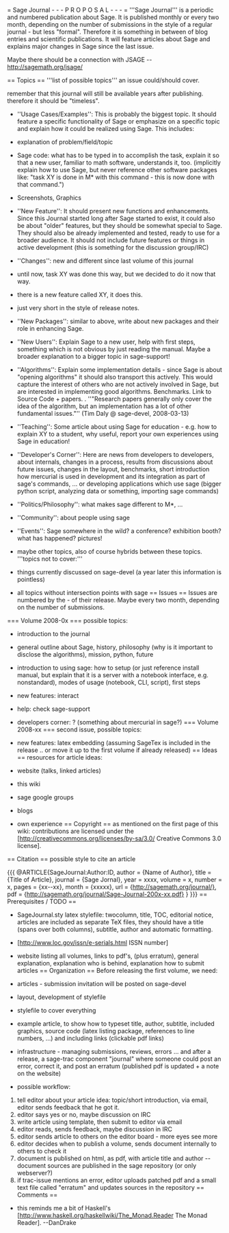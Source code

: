 = Sage Journal - - - P R O P O S A L - - - =
'''Sage Journal''' is a periodic and numbered publication about Sage. It is published monthly or every two month, depending on the number of submissions in the style of a regular journal - but less "formal". Therefore it is something in between of blog entries and scientific publications. It will feature articles about Sage and explains major changes in Sage since the last issue.

Maybe there should be a connection with JSAGE -- http://sagemath.org/jsage/

== Topics ==
'''list of possible topics''' an issue could/should cover.

remember that this journal will still be available years after publishing. therefore it should be "timeless".

 * ''Usage Cases/Examples'': This is probably the biggest topic. It should feature a specific functionality of Sage or emphasize on a specific topic and explain how it could be realized using Sage. This includes:
  * explanation of problem/field/topic
  * Sage code: what has to be typed in to accomplish the task, explain it so that a new user, familiar to math software, understands it, too. (implicitly explain how to use Sage, but never reference other software packages like: "task XY is done in M* with this command - this is now done with that command.")
  * Screenshots, Graphics
 * ''New Feature'': It should present new functions and enhancements. Since this Journal started long after Sage started to exist, it could also be about "older" features, but they should be somewhat special to Sage. They should also be already implemented and tested, ready to use for a broader audience. It should not include future features or things in active development (this is something for the discussion group/IRC)
 * ''Changes'': new and different since last volume of this journal
  * until now, task XY was done this way, but we decided to do it now that way.
  * there is a new feature called XY, it does this.
  * just very short in the style of release notes.
 * ''New Packages'': similar to above, write about new packages and their role in enhancing Sage.
 * ''New Users'': Explain Sage to a new user, help with first steps, something which is not obvious by just reading the manual. Maybe a broader explanation to a bigger topic in sage-support!
 * ''Algorithms'': Explain some implementation details - since Sage is about "opening algorithms" it should also transport this actively. This would capture the interest of others who are not actively involved in Sage, but are interested in implementing good algorithms. Benchmarks. Link to Source Code + papers.
  . ''"Research papers generally only cover the idea of the algorithm, but an implementation has a lot of other fundamental issues."'' (Tim Daly @ sage-devel, 2008-03-13)
 * ''Teaching'': Some article about using Sage for education - e.g. how to explain XY to a student, why useful, report your own experiences using Sage in education!
 * ''Developer's Corner'': Here are news from developers to developers, about internals, changes in a process, results from discussions about future issues, changes in the layout, benchmarks, short introduction how mercurial is used in development and its integration as part of sage's commands, ... or developing applications which use sage (bigger python script, analyzing data or something, importing sage commands)
 * ''Politics/Philosophy'': what makes sage different to M*, ...
 * ''Community'': about people using sage
 * ''Events'': Sage somewhere in the wild? a conference? exhibition booth? what has happened? pictures!
 * maybe other topics, also of course hybrids between these topics.
'''topics not to cover:'''

 * things currently discussed on sage-devel (a year later this information is pointless)
 * all topics without intersection points with sage
== Issues ==
Issues are numbered by the <year>-<month> of their release. Maybe every two month, depending on the number of submissions.

=== Volume 2008-0x ===
possible topics:

 * introduction to the journal
 * general outline about Sage, history, philosophy (why is it important to disclose the algorithms), mission, python, future
 * introduction to using sage: how to setup (or just reference install manual, but explain that it is a server with a notebook interface, e.g. nonstandard), modes of usage (notebook, CLI, script), first steps
 * new features: interact
 * help: check sage-support
 * developers corner: ? (something about mercurial in sage?)
=== Volume 2008-xx ===
second issue, possible topics:

 * new features: latex embedding (assuming SageTex is included in the release .. or move it up to the first volume if already released)
== Ideas ==
resources for article ideas:

 * website (talks, linked articles)
 * this wiki
 * sage google groups
 * blogs
 * own experience
== Copyright ==
as mentioned on the first page of this wiki: contributions are licensed under the [http://creativecommons.org/licenses/by-sa/3.0/ Creative Commons 3.0 license].

== Citation ==
possible style to cite an article

{{{
@ARTICLE{SageJournal:Author:ID,
  author = {Name of Author},
  title = {Title of Article},
  journal = {Sage Jornal},
  year = xxxx,
  volume = x,
  number = x,
  pages = {xx--xx},
  month = {xxxxx},
  url = {http://sagemath.org/journal/},
  pdf = {http://sagemath.org/journal/Sage-Journal-200x-xx.pdf}
}
}}}
== Prerequisites / TODO ==
 * SageJournal.sty latex stylefile: twocolumn, title, TOC, editorial notice, articles are included as separate TeX files, they should have a title (spans over both columns), subtitle, author and automatic formatting.
 * [http://www.loc.gov/issn/e-serials.html ISSN number]
 * website listing all volumes, links to pdf's, (plus erratum), general explanation, explanation who is behind, explanation how to submit articles
== Organization ==
Before releasing the first volume, we need:

 * articles - submission invitation will be posted on sage-devel
 * layout, development of stylefile
  * stylefile to cover everything
  * example article, to show how to typeset title, author, subtitle, included graphics, source code (latex listing package, references to line numbers, ...) and including links (clickable pdf links)
 * infrastructure - managing submissions, reviews, errors ... and after a release, a sage-trac component "journal" where someone could post an error, correct it, and post an erratum (published pdf is updated + a note on the website)
 * possible workflow:
  1. tell editor about your article idea: topic/short introduction, via email, editor sends feedback that he got it.
  1. editor says yes or no, maybe discussion on IRC
  1. write article using template, then submit to editor via email
  1. editor reads, sends feedback, maybe discussion in IRC
  1. editor sends article to others on the editor board - more eyes see more
  1. editor decides when to publish a volume, sends document internally to others to check it
  1. document is published on html, as pdf, with article title and author -- document sources are published in the sage repository (or only webserver?)
  1. if trac-issue mentions an error, editor uploads patched pdf and a small text file called "erratum" and updates sources in the repository
== Comments ==
 * this reminds me a bit of Haskell's [http://www.haskell.org/haskellwiki/The_Monad.Reader The Monad Reader]. --DanDrake
